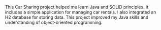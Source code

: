 This Car Sharing project helped me learn Java and SOLID principles. It includes a simple application for managing car rentals. I also integrated an H2 database for storing data. This project improved my Java skills and understanding of object-oriented programming.
